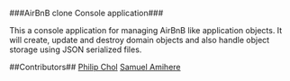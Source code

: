 ###AirBnB clone Console application###

This a console application for managing AirBnB like application objects.
It will create, update and destroy domain objects and also handle object storage using JSON serialized files.

##Contributors##
  [Philip Chol](https://github.com/cholthi)
  [Samuel Amihere](https://github.com/SamuelAmihere)
